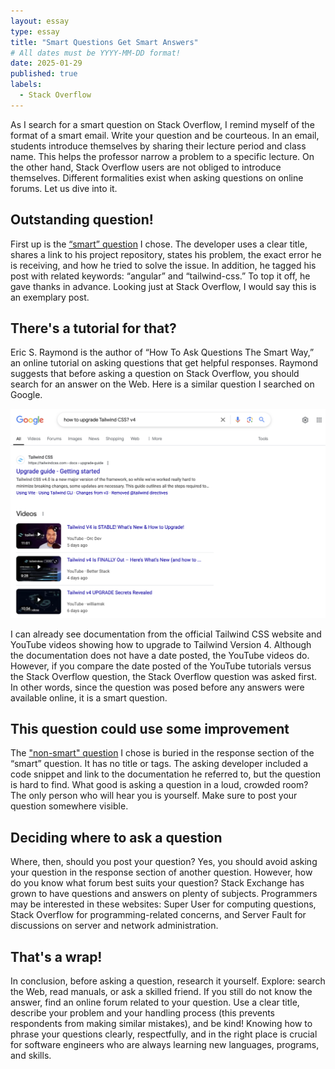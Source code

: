 ```yaml
---
layout: essay
type: essay
title: "Smart Questions Get Smart Answers"
# All dates must be YYYY-MM-DD format!
date: 2025-01-29
published: true
labels:
  - Stack Overflow
---
```


As I search for a smart question on Stack Overflow, I remind myself of the format of a smart email. Write your question and be courteous. In an email, students introduce themselves by sharing their lecture period and class name. This helps the professor narrow a problem to a specific lecture. On the other hand, Stack Overflow users are not obliged to introduce themselves. Different formalities exist when asking questions on online forums. Let us dive into it. 

## Outstanding question!

First up is the [“smart” question](https://stackoverflow.com/questions/79380519/how-to-upgrade-tailwindcss) I chose. The developer uses a clear title, shares a link to his project repository, states his problem, the exact error he is receiving, and how he tried to solve the issue. In addition, he tagged his post with related keywords: “angular” and “tailwind-css.” To top it off, he gave thanks in advance. Looking just at Stack Overflow, I would say this is an exemplary post. 

## There's a tutorial for that? 

Eric S. Raymond is the author of “How To Ask Questions The Smart Way,” an online tutorial on asking questions that get helpful responses. Raymond suggests that before asking a question on Stack Overflow, you should search for an answer on the Web. Here is a similar question I searched on Google. 

<div class="text-center p-4">
  <img width="700px" src="../img/googlesearch.png" class="img-thumbnail" alt='Searching up "Tailwind CSS V4" in Google'>
</div>

I can already see documentation from the official Tailwind CSS website and YouTube videos showing how to upgrade to Tailwind Version 4. Although the documentation does not have a date posted, the YouTube videos do. However, if you compare the date posted of the YouTube tutorials versus the Stack Overflow question, the Stack Overflow question was asked first. In other words, since the question was posed before any answers were available online, it is a smart question. 

## This question could use some improvement

The ["non-smart" question](https://stackoverflow.com/questions/79380519/how-to-upgrade-tailwindcss/79387565#79387565) I chose is buried in the response section of the “smart” question. It has no title or tags. The asking developer included a code snippet and link to the documentation he referred to, but the question is hard to find. What good is asking a question in a loud, crowded room? The only person who will hear you is yourself. Make sure to post your question somewhere visible. 

## Deciding where to ask a question

Where, then, should you post your question? Yes, you should avoid asking your question in the response section of another question. However, how do you know what forum best suits your question? Stack Exchange has grown to have questions and answers on plenty of subjects. Programmers may be interested in these websites: Super User for computing questions, Stack Overflow for programming-related concerns, and Server Fault for discussions on server and network administration.

## That's a wrap!
In conclusion, before asking a question, research it yourself. Explore: search the Web, read manuals, or ask a skilled friend. If you still do not know the answer, find an online forum related to your question. Use a clear title, describe your problem and your handling process (this prevents respondents from making similar mistakes), and be kind! Knowing how to phrase your questions clearly, respectfully, and in the right place is crucial for software engineers who are always learning new languages, programs, and skills.
